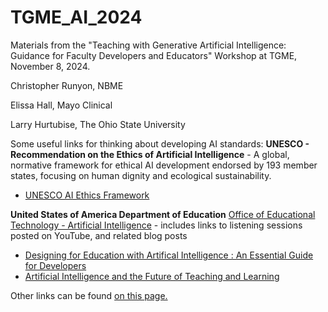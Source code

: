 # TGME_AI_2024
Materials from the "Teaching with Generative Artificial Intelligence: Guidance for Faculty Developers and Educators" Workshop at TGME, November 8, 2024.

Christopher Runyon, NBME

Elissa Hall, Mayo Clinical

Larry Hurtubise, The Ohio State University

Some useful links for thinking about developing AI standards:
**UNESCO - Recommendation on the Ethics of Artificial Intelligence** - A global, normative framework for ethical AI development endorsed by 193 member states, focusing on human dignity and ecological sustainability.
- [UNESCO AI Ethics Framework](https://unesdoc.unesco.org/ark:/48223/pf0000377897)

**United States of America Department of Education** [Office of Educational Technology - Artificial Intelligence](https://tech.ed.gov/ai/) - includes links to listening sessions posted on YouTube, and related blog posts
- [Designing for Education with Artifical Intelligence : An Essential Guide for Developers](https://tech.ed.gov/designing-for-education-with-artificial-intelligence/)
- [Artificial Intelligence and the Future of Teaching and Learning](https://tech.ed.gov/ai-future-of-teaching-and-learning/) 

Other links can be found [on this page.](https://github.com/runyoncr/IAEA_AI_Best_Practices/blob/main/README.md)
